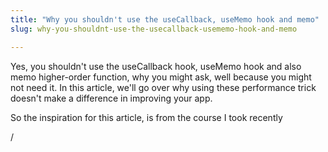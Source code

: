 ```yaml
---
title: "Why you shouldn't use the useCallback, useMemo hook and memo"
slug: why-you-shouldnt-use-the-usecallback-usememo-hook-and-memo

---
```


Yes, you shouldn't use the useCallback hook, useMemo hook and also memo higher-order function, why you might ask, well because you might not need it. In this article, we'll go over why using these performance trick doesn't make a difference in improving your app.

So the inspiration for this article, is from the course I took recently

/